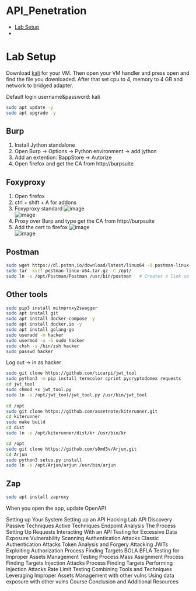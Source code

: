 # API_Penetration

- [Lab Setup](#lab-setup)
- 

# Lab Setup
Download [kali](#https://www.kali.org/get-kali/#kali-virtual-machines) for your VM. Then open your VM handler and press open and find the file you downloaded.
After that set cpu to 4, memory to 4 GB and network to bridged adapter.

Default login username&password: kali
```bash
sudo apt update -y
sudo apt upgrade -y
```

## Burp
1. Install Jython standalone
2. Open Burp -> Options -> Python environment -> add jython
3. Add an extention: BappStore -> Autorize
4. Open firefox and get the CA from http://burpsuite

## Foxyproxy
1. Open firefox
2. ctrl + shift + A for addons
3. Foxyproxy standard
![image](https://github.com/Keeriiim/API_Penetration/assets/117115289/7242d016-d9e0-4569-8f59-d483634231ee)  
![image](https://github.com/Keeriiim/API_Penetration/assets/117115289/4c317fa0-f77e-4c78-a63c-5d337bdabdea)
4. Proxy over Burp and type get the CA from http://burpsuite
5. Add the cert to firefox
![image](https://github.com/Keeriiim/API_Penetration/assets/117115289/dac400bd-6f03-4ed1-9baf-7287744f4651)  
![image](https://github.com/Keeriiim/API_Penetration/assets/117115289/4ecdc555-fcec-4351-b99e-da88eecdc1a3)

## Postman
```bash
sudo wget https://dl.pstmn.io/download/latest/linux64 -O postman-linux-x64.tar.gz
sudo tar -xvzf postman-linux-x64.tar.gz -C /opt/
sudo ln -s /opt/Postman/Postman /usr/bin/postman   # Creates a link so that when writing postman the app in /Postman/Postman gets started
```


## Other tools
```bash
sudo pip3 install mitmproxy2swagger
sudo apt install git 
sudo apt install docker-compose -y
sudo apt install docker.io -y
sudo apt install golang-go
sudo useradd -m hacker
sudo usermod -a -G sudo hacker
sudo chsh -s /bin/zsh hacker
sudo passwd hacker
```

Log out -> in as hacker

```bash
sudo git clone https://github.com/ticarpi/jwt_tool
sudo python3 -m pip install termcolor cprint pycryptodomex requests
cd jwt_tool
sudo chmod +x jwt_tool.py
sudo ln -s /opt/jwt_tool/jwt_tool.py /usr/bin/jwt_tool
  
cd /opt
sudo git clone https://github.com/assetnote/kiterunner.git
cd kiterunner
sudo make build
cd dist
sudo ln -s /opt/kiterunner/dist/kr /usr/bin/kr

cd /opt
sudo git clone https://github.com/s0md3v/Arjun.git
cd Arjun
sudo python3 setup.py install
sudo ln -s /opt/Arjun/arjun /usr/bin/arjun

```

## Zap
```bash
sudo apt install zaproxy
```
When you open the app, update OpenAPI






Setting up Your System
Setting up an API Hacking Lab
API Discovery
Passive Techniques
Active Techniques
Endpoint Analysis
The Process
Setting Up Requests
Interacting With an API
Testing for Excessive Data Exposure
Vulnerability Scanning
Authentication Attacks 
Classic Authentication Attacks
Token Analysis and Forgery
Attacking JWTs
Exploiting Authorization 
Process
Finding Targets
BOLA
BFLA
Testing for Improper Assets Management 
Testing Process
Mass Assignment
Process
Finding Targets
Injection Attacks
Process
Finding Targets
Performing Injection Attacks
Rate Limit Testing
Combining Tools and Techniques
Leveraging Improper Assets Management with other vulns
Using data exposure with other vulns
Course Conclusion and Additional Resources
